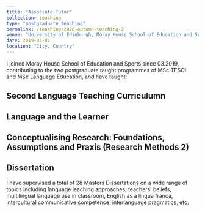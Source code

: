 ```yaml
---
title: "Associate Tutor"
collection: teaching
type: "postgraduate teaching"
permalink: /teaching/2020-autumn-teaching-2
venue: "University of Edinburgh, Moray House School of Education and Sports"
date: 2019-03-01
location: "City, Country"
---
```


I joined Moray House School of Education and Sports since 03.2019, contributing to the two postgraduate taught programmes of MSc TESOL and MSc Language Education, and have taught:

Second Language Teaching Curriculumn
------

Language and the Learner
------

Conceptualising Research: Foundations, Assumptions and Praxis (Research Methods 2)
------

Dissertation
------
I have supervised a total of 28 Masters Dissertations on a wide range of topics including language leaching approaches, teachers’ beliefs, multilingual language use in classroom, English as a lingua franca, intercultural communicative competence, interlanguage pragmatics, etc.
